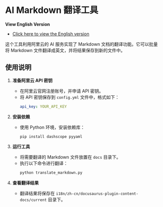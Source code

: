 # AI Markdown 翻译工具

**View English Version**
   - [Click here to view the English version](README-EN.md)

这个工具利用阿里云的 AI 服务实现了 Markdown 文档的翻译功能。它可以批量将 Markdown 文件翻译成英文，并将结果保存到新的文件中。

## 使用说明

1. **准备阿里云 API 密钥**
   - 在阿里云官网注册账号，并申请 API 密钥。
   - 将 API 密钥保存到 `config.yml` 文件中，格式如下：
     ```yaml
     api_key: YOUR_API_KEY
     ```


2. **安装依赖**
   - 使用 Python 环境，安装依赖库：
     ```
     pip install dashscope pyyaml
     ```

3. **运行工具**
   - 将需要翻译的 Markdown 文件放置在 `docs` 目录下。
   - 执行以下命令进行翻译：
     ```bash
     python translate_markdown.py
     ```

4. **查看翻译结果**
   - 翻译结果将保存在 `i18n/zh-cn/docusaurus-plugin-content-docs/current` 目录下。

